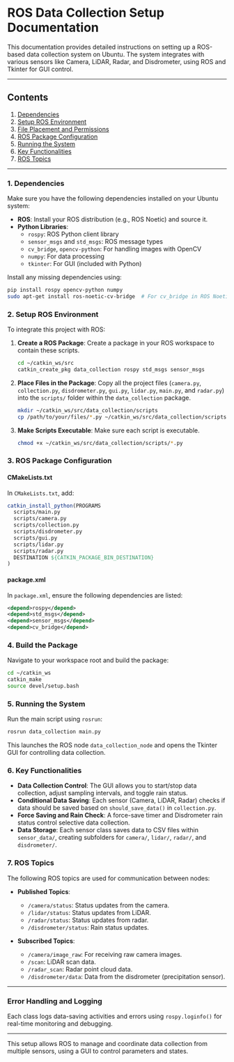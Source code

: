 
# ROS Data Collection Setup Documentation

This documentation provides detailed instructions on setting up a ROS-based data collection system on Ubuntu. 
The system integrates with various sensors like Camera, LiDAR, Radar, and Disdrometer, using ROS and Tkinter for GUI control.

---

## Contents
1. [Dependencies](#dependencies)
2. [Setup ROS Environment](#setup-ros-environment)
3. [File Placement and Permissions](#file-placement-and-permissions)
4. [ROS Package Configuration](#ros-package-configuration)
5. [Running the System](#running-the-system)
6. [Key Functionalities](#key-functionalities)
7. [ROS Topics](#ros-topics)

---

### 1. Dependencies

Make sure you have the following dependencies installed on your Ubuntu system:

- **ROS**: Install your ROS distribution (e.g., ROS Noetic) and source it.
- **Python Libraries**:
  - `rospy`: ROS Python client library
  - `sensor_msgs` and `std_msgs`: ROS message types
  - `cv_bridge`, `opencv-python`: For handling images with OpenCV
  - `numpy`: For data processing
  - `tkinter`: For GUI (included with Python)

Install any missing dependencies using:

```bash
pip install rospy opencv-python numpy
sudo apt-get install ros-noetic-cv-bridge  # For cv_bridge in ROS Noetic
```

### 2. Setup ROS Environment

To integrate this project with ROS:

1. **Create a ROS Package**: Create a package in your ROS workspace to contain these scripts.

    ```bash
    cd ~/catkin_ws/src
    catkin_create_pkg data_collection rospy std_msgs sensor_msgs
    ```

2. **Place Files in the Package**:
   Copy all the project files (`camera.py`, `collection.py`, `disdrometer.py`, `gui.py`, `lidar.py`, `main.py`, and `radar.py`) into the `scripts/` folder within the `data_collection` package.

    ```bash
    mkdir ~/catkin_ws/src/data_collection/scripts
    cp /path/to/your/files/*.py ~/catkin_ws/src/data_collection/scripts/
    ```

3. **Make Scripts Executable**:
   Make sure each script is executable.

    ```bash
    chmod +x ~/catkin_ws/src/data_collection/scripts/*.py
    ```

### 3. ROS Package Configuration

#### CMakeLists.txt

In `CMakeLists.txt`, add:

```cmake
catkin_install_python(PROGRAMS
  scripts/main.py
  scripts/camera.py
  scripts/collection.py
  scripts/disdrometer.py
  scripts/gui.py
  scripts/lidar.py
  scripts/radar.py
  DESTINATION ${CATKIN_PACKAGE_BIN_DESTINATION}
)
```

#### package.xml

In `package.xml`, ensure the following dependencies are listed:

```xml
<depend>rospy</depend>
<depend>std_msgs</depend>
<depend>sensor_msgs</depend>
<depend>cv_bridge</depend>
```

### 4. Build the Package

Navigate to your workspace root and build the package:

```bash
cd ~/catkin_ws
catkin_make
source devel/setup.bash
```

### 5. Running the System

Run the main script using `rosrun`:

```bash
rosrun data_collection main.py
```

This launches the ROS node `data_collection_node` and opens the Tkinter GUI for controlling data collection.

### 6. Key Functionalities

- **Data Collection Control**: The GUI allows you to start/stop data collection, adjust sampling intervals, and toggle rain status.
- **Conditional Data Saving**: Each sensor (Camera, LiDAR, Radar) checks if data should be saved based on `should_save_data()` in `collection.py`.
- **Force Saving and Rain Check**: A force-save timer and Disdrometer rain status control selective data collection.
- **Data Storage**: Each sensor class saves data to CSV files within `sensor_data/`, creating subfolders for `camera/`, `lidar/`, `radar/`, and `disdrometer/`.

### 7. ROS Topics

The following ROS topics are used for communication between nodes:

- **Published Topics**:
  - `/camera/status`: Status updates from the camera.
  - `/lidar/status`: Status updates from LiDAR.
  - `/radar/status`: Status updates from radar.
  - `/disdrometer/status`: Rain status updates.

- **Subscribed Topics**:
  - `/camera/image_raw`: For receiving raw camera images.
  - `/scan`: LiDAR scan data.
  - `/radar_scan`: Radar point cloud data.
  - `/disdrometer/data`: Data from the disdrometer (precipitation sensor).

---

### Error Handling and Logging

Each class logs data-saving activities and errors using `rospy.loginfo()` for real-time monitoring and debugging.

---

This setup allows ROS to manage and coordinate data collection from multiple sensors, using a GUI to control parameters and states.
